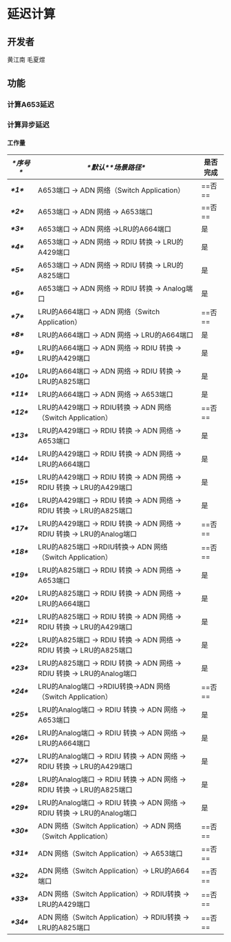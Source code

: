 # 延迟计算

## 开发者

黄江南 毛夏煜

## 功能

### 计算A653延迟





### 计算异步延迟

#### 工作量

| ***\*序号\**** | ***\*默认\*******\*场景路径\****                             | 是否完成 |
| -------------- | ------------------------------------------------------------ | -------- |
| ***\*1\****    | A653端口 → ADN 网络（Switch Application）                    | ==否==   |
| ***\*2\****    | A653端口 → ADN 网络 → A653端口                               | ==否==   |
| ***\*3\****    | A653端口 → ADN 网络 →LRU的A664端口                           | 是       |
| ***\*4\****    | A653端口 → ADN 网络 → RDIU 转换 → LRU的A429端口              | 是       |
| ***\*5\****    | A653端口 → ADN 网络 → RDIU 转换 → LRU的A825端口              | 是       |
| ***\*6\****    | A653端口 → ADN 网络 → RDIU 转换 → Analog端口                 | 是       |
| ***\*7\****    | LRU的A664端口 → ADN 网络（Switch Application）               | ==否==   |
| ***\*8\****    | LRU的A664端口 → ADN 网络 → LRU的A664端口                     | 是       |
| ***\*9\****    | LRU的A664端口 → ADN 网络 → RDIU 转换 → LRU的A429端口         | 是       |
| ***\*10\****   | LRU的A664端口 → ADN 网络 → RDIU 转换 → LRU的A825端口         | 是       |
| ***\*11\****   | LRU的A664端口 → ADN 网络 → A653端口                          | 是       |
| ***\*12\****   | LRU的A429端口 → RDIU转换 → ADN 网络（Switch Application）    | ==否==   |
| ***\*13\****   | LRU的A429端口 → RDIU 转换 → ADN 网络 → A653端口              | 是       |
| ***\*14\****   | LRU的A429端口 → RDIU 转换 → ADN 网络 → LRU的A664端口         | 是       |
| ***\*15\****   | LRU的A429端口 → RDIU 转换 → ADN 网络 → RDIU 转换 → LRU的A429端口 | 是       |
| ***\*16\****   | LRU的A429端口 → RDIU 转换 → ADN 网络 → RDIU 转换 → LRU的A825端口 | 是       |
| ***\*17\****   | LRU的A429端口 → RDIU 转换 → ADN 网络 → RDIU 转换 → LRU的Analog端口 | ==否==   |
| ***\*18\****   | LRU的A825端口 →RDIU转换→ ADN 网络（Switch Application）      | ==否==   |
| ***\*19\****   | LRU的A825端口 → RDIU 转换 → ADN 网络 → A653端口              | 是       |
| ***\*20\****   | LRU的A825端口 → RDIU 转换 → ADN 网络 → LRU的A664端口         | 是       |
| ***\*21\****   | LRU的A825端口 → RDIU 转换 → ADN 网络 → RDIU 转换 → LRU的A429端口 | 是       |
| ***\*22\****   | LRU的A825端口 → RDIU 转换 → ADN 网络 → RDIU 转换 → LRU的A825端口 | 是       |
| ***\*23\****   | LRU的A825端口 → RDIU 转换 → ADN 网络 → RDIU 转换 → LRU的Analog端口 | 是       |
| ***\*24\****   | LRU的Analog端口 →RDIU转换→ADN 网络（Switch Application）     | ==否==   |
| ***\*25\****   | LRU的Analog端口 → RDIU 转换 → ADN 网络 → A653端口            | 是       |
| ***\*26\****   | LRU的Analog端口 → RDIU 转换 → ADN 网络 → LRU的A664端口       | 是       |
| ***\*27\****   | LRU的Analog端口 → RDIU 转换 → ADN 网络 → RDIU 转换 → LRU的A429端口 | 是       |
| ***\*28\****   | LRU的Analog端口 → RDIU 转换 → ADN 网络 → RDIU 转换 → LRU的A825端口 | 是       |
| ***\*29\****   | LRU的Analog端口 → RDIU 转换 → ADN 网络 → RDIU 转换 → LRU的Analog端口 | 是       |
| ***\*30\****   | ADN 网络（Switch Application）→ ADN 网络（Switch Application） | ==否==   |
| ***\*31\****   | ADN 网络（Switch Application）→ A653端口                     | ==否==   |
| ***\*32\****   | ADN 网络（Switch Application）→ LRU的A664端口                | ==否==   |
| ***\*33\****   | ADN 网络（Switch Application）→ RDIU转换 → LRU的A429端口     | ==否==   |
| ***\*34\****   | ADN 网络（Switch Application）→ RDIU转换 → LRU的A825端口     | ==否==   |

